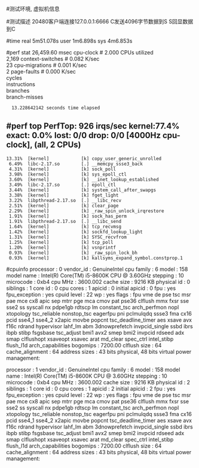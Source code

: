 #测试环境, 虚拟机信息

#测试描述
20480客户端连接127.0.0.1:6666
C发送4096字节数据到S
S回显数据到C

#time
real	5m51.078s
user	1m6.898s
sys	4m6.853s

#perf stat
26,459.60 msec cpu-clock                 #    2.000 CPUs utilized          
             2,169      context-switches          #    0.082 K/sec                  
                23      cpu-migrations            #    0.001 K/sec                  
                 2      page-faults               #    0.000 K/sec                  
   <not supported>      cycles                                                      
   <not supported>      instructions                                                
   <not supported>      branches                                                    
   <not supported>      branch-misses                                               

      13.228642142 seconds time elapsed

#perf top
   PerfTop:     926 irqs/sec  kernel:77.4%  exact:  0.0% lost: 0/0 drop: 0/0 [4000Hz cpu-clock],  (all, 2 CPUs)
-------------------------------------------------------------------------------

    13.31%  [kernel]            [k] copy_user_generic_unrolled
     6.49%  libc-2.17.so        [.] __memcpy_ssse3_back
     4.31%  [kernel]            [k] sock_poll
     3.98%  [kernel]            [k] sys_epoll_ctl
     3.60%  [kernel]            [k] __inet_lookup_established
     3.49%  libc-2.17.so        [.] epoll_ctl
     3.44%  [kernel]            [k] system_call_after_swapgs
     3.38%  [kernel]            [k] fget_light
     3.22%  libpthread-2.17.so  [.] __libc_recv
     2.51%  [kernel]            [k] clear_page
     2.29%  [kernel]            [k] _raw_spin_unlock_irqrestore
     1.91%  [kernel]            [k] sock_has_perm
     1.91%  libpthread-2.17.so  [.] __libc_send
     1.64%  [kernel]            [k] tcp_recvmsg
     1.42%  [kernel]            [k] sockfd_lookup_light
     1.31%  [kernel]            [k] SYSC_recvfrom
     1.25%  [kernel]            [k] tcp_poll
     1.20%  [kernel]            [k] vsnprintf
     0.93%  [kernel]            [k] _raw_spin_lock_bh
     0.93%  [kernel]            [k] kallsyms_expand_symbol.constprop.1



#cpuinfo
processor	: 0
vendor_id	: GenuineIntel
cpu family	: 6
model		: 158
model name	: Intel(R) Core(TM) i5-8600K CPU @ 3.60GHz
stepping	: 10
microcode	: 0xb4
cpu MHz		: 3600.002
cache size	: 9216 KB
physical id	: 0
siblings	: 1
core id		: 0
cpu cores	: 1
apicid		: 0
initial apicid	: 0
fpu		: yes
fpu_exception	: yes
cpuid level	: 22
wp		: yes
flags		: fpu vme de pse tsc msr pae mce cx8 apic sep mtrr pge mca cmov pat pse36 clflush mmx fxsr sse sse2 ss syscall nx pdpe1gb rdtscp lm constant_tsc arch_perfmon nopl xtopology tsc_reliable nonstop_tsc eagerfpu pni pclmulqdq ssse3 fma cx16 pcid sse4_1 sse4_2 x2apic movbe popcnt tsc_deadline_timer aes xsave avx f16c rdrand hypervisor lahf_lm abm 3dnowprefetch invpcid_single ssbd ibrs ibpb stibp fsgsbase tsc_adjust bmi1 avx2 smep bmi2 invpcid rdseed adx smap clflushopt xsaveopt xsavec arat md_clear spec_ctrl intel_stibp flush_l1d arch_capabilities
bogomips	: 7200.00
clflush size	: 64
cache_alignment	: 64
address sizes	: 43 bits physical, 48 bits virtual
power management:

processor	: 1
vendor_id	: GenuineIntel
cpu family	: 6
model		: 158
model name	: Intel(R) Core(TM) i5-8600K CPU @ 3.60GHz
stepping	: 10
microcode	: 0xb4
cpu MHz		: 3600.002
cache size	: 9216 KB
physical id	: 2
siblings	: 1
core id		: 0
cpu cores	: 1
apicid		: 2
initial apicid	: 2
fpu		: yes
fpu_exception	: yes
cpuid level	: 22
wp		: yes
flags		: fpu vme de pse tsc msr pae mce cx8 apic sep mtrr pge mca cmov pat pse36 clflush mmx fxsr sse sse2 ss syscall nx pdpe1gb rdtscp lm constant_tsc arch_perfmon nopl xtopology tsc_reliable nonstop_tsc eagerfpu pni pclmulqdq ssse3 fma cx16 pcid sse4_1 sse4_2 x2apic movbe popcnt tsc_deadline_timer aes xsave avx f16c rdrand hypervisor lahf_lm abm 3dnowprefetch invpcid_single ssbd ibrs ibpb stibp fsgsbase tsc_adjust bmi1 avx2 smep bmi2 invpcid rdseed adx smap clflushopt xsaveopt xsavec arat md_clear spec_ctrl intel_stibp flush_l1d arch_capabilities
bogomips	: 7200.00
clflush size	: 64
cache_alignment	: 64
address sizes	: 43 bits physical, 48 bits virtual
power management:

